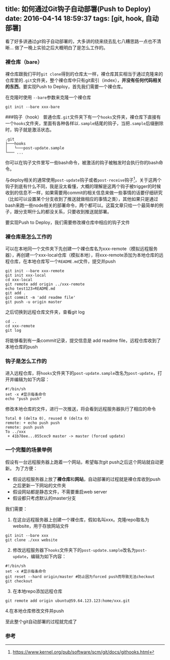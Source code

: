 title: 如何通过Git钩子自动部署(Push to Deploy)
date: 2016-04-14 18:59:37
tags: [git, hook, 自动部署]
---
看了好多讲通过git钩子自动部署的，大多讲的绕来绕去乱七八糟思路一点也不清晰…
做了一晚上实验之后大概明白了是怎么工作的。

### 裸仓库（bare）
裸仓库跟我们平时`git clone`得到的仓库太一样，裸仓库其实相当于通过克隆来的仓库里的`.git`文件夹，整个裸仓库中只有git索引（index），**并没有任何代码相关的东西**。要实现Push to Deploy，首先我们需要一个裸仓库。

在克隆时使用 `--bare`参数来克隆一个裸仓库
```
git init --bare xxx-bare
```
###钩子（hook）
普通仓库`.git`文件夹下有一个`hooks`文件夹，裸仓库下直接有一个`hooks`文件夹，里面有各种各样以`.sample`结尾的钩子，当把`.sample`后缀删除时，钩子就是激活状态。
```
.git
├───hooks
│   └───post-update.sample   
└─── ...
```
你可以在钩子文件里写一些bash命令，被激活的钩子被触发时会执行你的bash命令。

与deploy相关的通常使用`post-update`钩子或者`post-receive`钩子[^1]，关于这两个钩子到底有什么不同，我是没太看懂，大概的理解是这两个钩子被trigger的时候收到的信息不一样，如果需要用commit的相关信息来做一些事情的话要仔细研究（比如可以设置某个分支收到了推送就做相应的事情之类），其他如果只是通过bash来跑一些node相关的部署命令，两个都可以。这篇文章只给一个最简单的例子，跟分支啊什么的都没关系，只要收到推送就部署。

要实现Push to Deploy，我们需要修改裸仓库中相应的钩子文件

### 裸仓库是怎么工作的
可以在本地同一个文件夹下先创建一个裸仓库名为xxx-remote（模拟远程服务器），再创建一个xxx-local仓库（模拟本地），将xxx-remote添加为本地仓库的远程仓库，在本地仓库写一个`README.md`文件，提交并push
```
git init --bare xxx-remote
git init xxx-local
cd xxx-local
git remote add origin ../xxx-remote
echo test123>README.md
git add .
git commit -m 'add readme file'
git push -u origin master
```
之后切换到远程仓库文件夹，查看git log
```
cd ..
cd xxx-remote
git log
```
将能够看到有一条commit记录，提交信息是 add readme file，远程仓库收到了本地仓库的push

### 钩子是怎么工作的
进入远程仓库，将`hooks`文件夹下的`post-update.sample`改名为`post-update`，打开并编辑为如下内容：
```
#!/bin/sh
set -x #显示每条命令
echo "push push"
```
修改本地仓库的文件，进行一次推送，将会看到远程服务器执行了相应的命令
```
Total 0 (delta 0), reused 0 (delta 0)
remote: + echo push push
remote: push push
To ../xxx
 + 41b78ee...055cec9 master -> master (forced update)
```

### 一个完整的场景举例
假设有一台远程服务器上跑着一个网站，希望每次git push之后这个网站就自动更新。
为了方便：
- 假设远程服务器上放了**裸仓库**和**网站**，自动部署的过程就是裸仓库收到push之后更新一下网站的文件夹
- 假设网站都是静态文件，不需要重启web server
- 假设都只考虑默认的master分支

我们需要：
1. 在这台远程服务器上创建一个裸仓库，假如名叫xxx。克隆repo取名为website，用于存放网站文件
```
git init --bare xxx
git clone ./xxx website
```
2. 修改远程服务器下`hooks`文件夹下的`post-update.sample`改名为`post-update`，编辑为如下内容：
```
#!/bin/sh
set -x #显示每条命令
git reset --hard origin/master #防止因为forced push而导致无法checkout
git checkout
```
3. 在本地repo添加远程仓库
```
git remote add origin ubuntu@59.64.123.123:home/xxx.git
```
4.在本地仓库修改文件并push

至此整个git自动部署的过程就完成了

### 参考
[1]: https://www.kernel.org/pub/software/scm/git/docs/githooks.html
[^1]: https://www.kernel.org/pub/software/scm/git/docs/githooks.html

